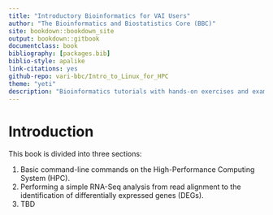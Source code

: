 ```yaml
---
title: "Introductory Bioinformatics for VAI Users"
author: "The Bioinformatics and Biostatistics Core (BBC)"
site: bookdown::bookdown_site
output: bookdown::gitbook
documentclass: book
bibliography: [packages.bib]
biblio-style: apalike
link-citations: yes
github-repo: vari-bbc/Intro_to_Linux_for_HPC
theme: "yeti"
description: "Bioinformatics tutorials with hands-on exercises and examples."
---
```


# **Introduction**

This book is divided into three sections:

1. Basic command-line commands on the High-Performance Computing System (HPC).
2. Performing a simple RNA-Seq analysis from read alignment to the identification of differentially expressed genes (DEGs).
3. TBD



